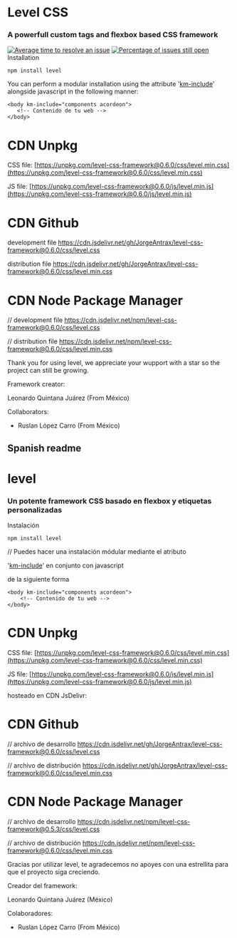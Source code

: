 # Level CSS
### A powerfull custom tags and flexbox based CSS framework
[![Average time to resolve an issue](http://isitmaintained.com/badge/resolution/JorgeAntrax/level.svg)](http://isitmaintained.com/project/JorgeAntrax/level "Average time to resolve an issue")
[![Percentage of issues still open](http://isitmaintained.com/badge/open/JorgeAntrax/level.svg)](http://isitmaintained.com/project/JorgeAntrax/level "Percentage of issues still open")
Installation


```npm install level```

You can perform a modular installation using the attribute '<a href="http://kimera.comli.com">km-include</a>' alongside javascript in the following manner:

 ``` 
<body km-include="components acordeon">
	<!-- Contenido de tu web -->
</body>
```
# CDN Unpkg

CSS file: [https://unpkg.com/level-css-framework@0.6.0/css/level.min.css](https://unpkg.com/level-css-framework@0.6.0/css/level.min.css)

JS file:  [https://unpkg.com/level-css-framework@0.6.0/js/level.min.js](https://unpkg.com/level-css-framework@0.6.0/js/level.min.js)

# CDN Github


development file
https://cdn.jsdelivr.net/gh/JorgeAntrax/level-css-framework@0.6.0/css/level.css


distribution file
https://cdn.jsdelivr.net/gh/JorgeAntrax/level-css-framework@0.6.0/css/level.min.css

# CDN Node Package Manager

// development file
https://cdn.jsdelivr.net/npm/level-css-framework@0.6.0/css/level.css

// distribution file
https://cdn.jsdelivr.net/npm/level-css-framework@0.6.0/css/level.min.css

Thank you for using level, we appreciate your wupport with a star so the project can still be growing.

Framework creator:

Leonardo Quintana Juárez  (From México)

Collaborators:

* Ruslan López Carro (From México)


Spanish readme
--

# level
### Un potente framework CSS basado en flexbox y etiquetas personalizadas

Instalación

```npm install level```

// Puedes hacer una instalación módular mediante el atributo

'<a href="#">km-include</a>' en conjunto con javascript

de la siguiente forma
```
<body km-include="components acordeon">
	<!-- Contenido de tu web -->
</body>
```
# CDN Unpkg

CSS file: [https://unpkg.com/level-css-framework@0.6.0/css/level.min.css](https://unpkg.com/level-css-framework@0.6.0/css/level.min.css)

JS file:  [https://unpkg.com/level-css-framework@0.6.0/js/level.min.js](https://unpkg.com/level-css-framework@0.6.0/js/level.min.js)


hosteado en CDN JsDelivr:

# CDN Github

// archivo de desarrollo
https://cdn.jsdelivr.net/gh/JorgeAntrax/level-css-framework@0.6.0/css/level.css

// archivo de distribución
https://cdn.jsdelivr.net/gh/JorgeAntrax/level-css-framework@0.6.0/css/level.min.css

# CDN Node Package Manager

// archivo de desarrollo
https://cdn.jsdelivr.net/npm/level-css-framework@0.5.3/css/level.css

// archivo de distribución
https://cdn.jsdelivr.net/npm/level-css-framework@0.6.0/css/level.min.css

Gracias por utilizar level, te agradecemos no apoyes con una estrellita
para que el proyecto siga creciendo.

Creador del framework:

Leonardo Quintana Juárez  (México)

Colaboradores:

* Ruslan López Carro (From México)
